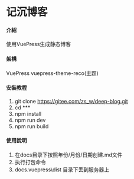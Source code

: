 # 记沉博客

#### 介紹
使用VuePress生成静态博客

#### 架構
VuePress
vuepress-theme-reco(主题)

#### 安裝教程

1.  git clone https://gitee.com/zs_w/deep-blog.git
2.  cd ***
3.  npm install
4.  npm run dev
5.  npm run build

#### 使用說明

1.  在docs目录下按照年份/月份/日期创建.md文件
2.  执行打包命令
3.  docs\.vuepress\dist 目录下丢到服务器上

